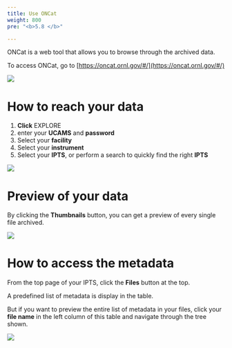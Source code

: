 ```yaml
---
title: Use ONCat
weight: 800
pre: "<b>5.8 </b>"

---
```


ONCat is a web tool that allows you to browse through the archived data. 

To access ONCat, go to [https://oncat.ornl.gov/#/](https://oncat.ornl.gov/#/)

<img src='/tutorial/how_to_use_oncat/images/oncat_preview.png' />

# How to reach your data

1. **Click** EXPLORE
2. enter your **UCAMS** and **password**
3. Select your **facility** 
4. Select your **instrument**
5. Select your **IPTS**, or perform a search to quickly find the right **IPTS**

<img src='/tutorial/how_to_use_oncat/images/start_oncat.gif' />

# Preview of your data

By clicking the **Thumbnails** button, you can get a preview of every single file archived.

<img src='/tutorial/how_to_use_oncat/images/thumbnails.gif' />

# How to access the metadata

From the top page of your IPTS, click the **Files** button at the top.

A predefined list of metadata is display in the table. 

But if you want to preview the entire list of metadata in your files, click your **file name** in the left column of 
this table and navigate through the tree shown. 

<img src='/tutorial/how_to_use_oncat/images/metadata.gif' />

